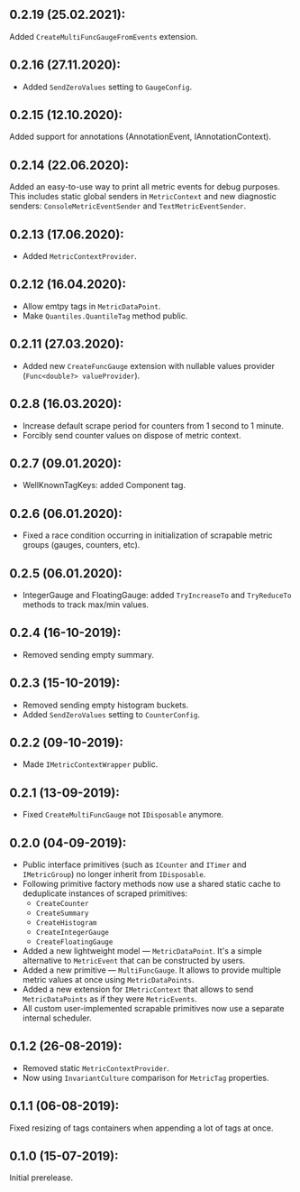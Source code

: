 ## 0.2.19 (25.02.2021):

Added `CreateMultiFuncGaugeFromEvents` extension.

## 0.2.16 (27.11.2020):

- Added `SendZeroValues` setting to `GaugeConfig`.

## 0.2.15 (12.10.2020):

Added support for annotations (AnnotationEvent, IAnnotationContext).

## 0.2.14 (22.06.2020):

Added an easy-to-use way to print all metric events for debug purposes.
This includes static global senders in `MetricContext` and new diagnostic senders: `ConsoleMetricEventSender` and `TextMetricEventSender`.

## 0.2.13 (17.06.2020):

- Added `MetricContextProvider`.

## 0.2.12 (16.04.2020):

- Allow emtpy tags in `MetricDataPoint`.
- Make `Quantiles.QuantileTag` method public.

## 0.2.11 (27.03.2020):

- Added new `CreateFuncGauge` extension with nullable values provider (`Func<double?> valueProvider`).

## 0.2.8 (16.03.2020):

- Increase default scrape period for counters from 1 second to 1 minute.
- Forcibly send counter values on dispose of metric context.

## 0.2.7 (09.01.2020):

- WellKnownTagKeys: added Component tag.

## 0.2.6 (06.01.2020):

- Fixed a race condition occurring in initialization of scrapable metric groups (gauges, counters, etc).

## 0.2.5 (06.01.2020):

- IntegerGauge and FloatingGauge: added `TryIncreaseTo` and `TryReduceTo` methods to track max/min values.

## 0.2.4 (16-10-2019):

- Removed sending empty summary.

## 0.2.3 (15-10-2019):

- Removed sending empty histogram buckets.
- Added `SendZeroValues` setting to `CounterConfig`.

## 0.2.2 (09-10-2019):

- Made `IMetricContextWrapper` public.

## 0.2.1 (13-09-2019):

- Fixed `CreateMultiFuncGauge` not `IDisposable` anymore.

## 0.2.0 (04-09-2019):

- Public interface primitives (such as `ICounter` and `ITimer` and `IMetricGroup`) no longer inherit from `IDisposable`.
- Following primitive factory methods now use a shared static cache to deduplicate instances of scraped primitives:
	- `CreateCounter`
	- `CreateSummary`
	- `CreateHistogram`
	- `CreateIntegerGauge`
	- `CreateFloatingGauge`
- Added a new lightweight model — `MetricDataPoint`. It's a simple alternative to `MetricEvent` that can be constructed by users.
- Added a new primitive — `MultiFuncGauge`. It allows to provide multiple metric values at once using `MetricDataPoints`.
- Added a new extension for `IMetricContext` that allows to send `MetricDataPoints` as if they were `MetricEvents`.
- All custom user-implemented scrapable primitives now use a separate internal scheduler.

## 0.1.2 (26-08-2019):

- Removed static `MetricContextProvider`.
- Now using `InvariantCulture` comparison for `MetricTag` properties.

## 0.1.1 (06-08-2019):

Fixed resizing of tags containers when appending a lot of tags at once.

## 0.1.0 (15-07-2019): 

Initial prerelease.